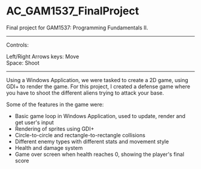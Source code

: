 # AC_GAM1537_FinalProject

Final project for GAM1537: Programming Fundamentals II.

________________________________________________________________________
Controls:

Left/Right Arrows keys: Move  
Space: Shoot
________________________________________________________________________

Using a Windows Application, we were tasked to create a 2D game, using GDI+ to render the game. For this project, I created a defense game where you have to shoot the different aliens trying to attack your base.

Some of the features in the game were:
* Basic game loop in Windows Application, used to update, render and get user's input
* Rendering of sprites using GDI+
* Circle-to-circle and rectangle-to-rectangle collisions
* Different enemy types with different stats and movement style
* Health and damage system
* Game over screen when health reaches 0, showing the player's final score
